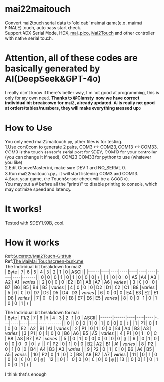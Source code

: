 # mai22maitouch
Convert mai2touch serial data to 'old cab' maimai game(e.g. maimai FiNALE) touch, auto pass start check.  
Support ADX Serial Mode, HDX, [mai_pico](https://github.com/whowechina/mai_pico), [Mai2Touch](https://github.com/Sucareto/Mai2Touch/blob/main/Mai2Touch) and other controller with native serial touch.  
# Attention, all of these codes are basically generated by AI(DeepSeek&GPT-4o)
I really don't know if there's better way, I'm not good at programming, this is only for my own need. 
**Thanks to @Clansty, now we have correct Individual bit breakdown for mai2, already updated. AI is really not good at orders/tables/numbers, they will make everything messed up:(**  
# How to Use
You only need mai22maitouch.py, pther files is for testing.  
1.Use com0com to generate 2 pairs, COM3 <-> COM23, COM13 <-> COM33.  
COM3 is the touch sensor's serial port for SDEY, COM13 for your controller (you can change it if need), COM23 COM33 for python to use (whatever you like)  
2.Edit GrooveMaster.ini, make sure DEV 1 and NO_SERIAL 0.  
3.Run mai22maitouch.py，it will start listening COM3 and COM13.  
4.Start your game, the TouchSensor check will be a GOOD=).  
You may put a # before all the "print()" to disable printing to console, which may optimize speed and latency.
# It works!
Tested with SDEY1.99B, cool.  
# How it works
Ref:[Sucareto/Mai2Touch-GitHub](https://github.com/Sucareto/Mai2Touch/blob/main/Mai2Touch/README.md)  
Ref:[The MaiMai Touchscreen-bsnk.me](https://sega.bsnk.me/maimai/touch/#packet-format)  
The Individual bit breakdown for mai2  
| Byte | 7  | 6  | 5  | 4  | 3  | 2  | 1  | 0  | ASCII |
|------|----|----|----|----|----|----|----|----|-------|
| 0    | 0  | 0  | 1  | 0  | 1  | 0  | 0  | 0  | `(`   |
| 1    | 0  | 0  | 0  | A5  | A4 | A3 | A2 | A1 | _varies_ |
| 2    | 0  | 0  | 0  | B2 | B1 | A8 | A7 | A6 | _varies_ |
| 3    | 0  | 0  | 0  | B7 | B6 | B5 | B4 | B3 | _varies_ |
| 4    | 0  | 0  | 0  | D2 | D1 | C2 | C1 | B8 | _varies_ |
| 5    | 0  | 0  | 0  | D7 | D6 | D5 | D4 | D3 | _varies_ |
| 6    | 0  | 0  | 0  | E4 | E3 | E2 | E1 | D8 | _varies_ |
| 7    | 0  | 0  | 0  | 0  | E8 | E7 | E6 | E5 | _varies_ |
| 8    | 0  | 0  | 1  | 0  | 1  | 0  | 0  | 1  | `)`   |
  
The Individual bit breakdown for mai  
| Byte | P1/2 | 7  | 6  | 5  | 4  | 3  | 2  | 1  | 0  | ASCII |
|------|------|----|----|----|----|----|----|----|----|-------|
| 0    |      | 0  | 0  | 1  | 0  | 1  | 0  | 0  | 0  | `(`   |
| 1    | P1   | 0  | 1  | 0  | 0  | B2 | A2 | B1 | A1 | _varies_ |
| 2    | P1   | 0  | 1  | 0  | 0  | B4 | A4 | B3 | A3 | _varies_ |
| 3    | P1   | 0  | 1  | 0  | 0  | B6 | A6 | B5 | A5 | _varies_ |
| 4    | P1   | 0  | 1  | 0  | C  | B8 | A8 | B7 | A7 | _varies_ |
| 5    |      | 0  | 1  | 0  | 0  | 0  | 0  | 0  | 0  | `@`   |
| 6    |      | 0  | 1  | 0  | 0  | 0  | 0  | 0  | 0  | `@`   |
| 7    | P2   | 0  | 1  | 0  | 0  | B2 | A2 | B1 | A1 | _varies_ |
| 8    | P2   | 0  | 1  | 0  | 0  | B4 | A4 | B3 | A3 | _varies_ |
| 9    | P2   | 0  | 1  | 0  | 0  | B6 | A6 | B5 | A5 | _varies_ |
| 10   | P2   | 0  | 1  | 0  | C  | B8 | A8 | B7 | A7 | _varies_ |
| 11   |      | 0  | 1  | 0  | 0  | 0  | 0  | 0  | 0  | `@`   |
| 12   |      | 0  | 1  | 0  | 0  | 0  | 0  | 0  | 0  | `@`   |
| 13   |      | 0  | 0  | 1  | 0  | 1  | 0  | 0  | 1  | `)`   |
  
I think that's enough.
